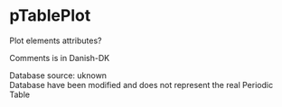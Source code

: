 # pTablePlot
 Plot elements attributes?

 Comments is in Danish-DK

 Database source: uknown\
 Database have been modified and does not represent the real Periodic Table
